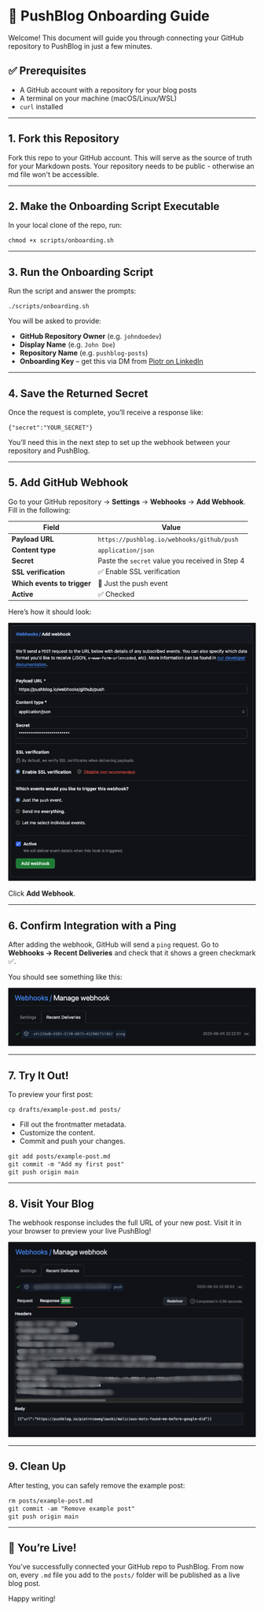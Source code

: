 # 🚀 PushBlog Onboarding Guide

Welcome! This document will guide you through connecting your GitHub repository to PushBlog in just a few minutes.

## ✅ Prerequisites

- A GitHub account with a repository for your blog posts
- A terminal on your machine (macOS/Linux/WSL)
- `curl` installed

---

## 1. Fork this Repository

Fork this repo to your GitHub account. This will serve as the source of truth for your Markdown posts. 
Your repository needs to be public - otherwise an md file won't be accessible.

---

## 2. Make the Onboarding Script Executable

In your local clone of the repo, run:

```
chmod +x scripts/onboarding.sh
```

---

## 3. Run the Onboarding Script

Run the script and answer the prompts:

```
./scripts/onboarding.sh
```

You will be asked to provide:

- **GitHub Repository Owner** (e.g. `johndoedev`)
- **Display Name** (e.g. `John Doe`)
- **Repository Name** (e.g. `pushblog-posts`)
- **Onboarding Key** – get this via DM from [Piotr on LinkedIn](https://linkedin.com/in/pnieweglowski)

---

## 4. Save the Returned Secret

Once the request is complete, you’ll receive a response like:

```
{"secret":"YOUR_SECRET"}
```

You’ll need this in the next step to set up the webhook between your repository and PushBlog.

---

## 5. Add GitHub Webhook

Go to your GitHub repository → **Settings** → **Webhooks** → **Add Webhook**. Fill in the following:

| Field | Value |
|-------|-------|
| **Payload URL** | `https://pushblog.io/webhooks/github/push` |
| **Content type** | `application/json` |
| **Secret** | Paste the `secret` value you received in Step 4 |
| **SSL verification** | ✅ Enable SSL verification |
| **Which events to trigger** | 🔘 Just the push event |
| **Active** | ✅ Checked |

Here’s how it should look:

![Webhook configuration](/assets/webhook.png)

Click **Add Webhook**.

---

## 6. Confirm Integration with a Ping

After adding the webhook, GitHub will send a `ping` request. Go to **Webhooks → Recent Deliveries** and check that it shows a green checkmark ✅.

You should see something like this:

![Ping successful](/assets/successful_onboarding.png)

---

## 7. Try It Out!

To preview your first post:

```
cp drafts/example-post.md posts/
```

- Fill out the frontmatter metadata.
- Customize the content.
- Commit and push your changes.

```
git add posts/example-post.md
git commit -m "Add my first post"
git push origin main
```

---

## 8. Visit Your Blog

The webhook response includes the full URL of your new post. Visit it in your browser to preview your live PushBlog!

![Post URL](/assets/post_url.png)

---

## 9. Clean Up

After testing, you can safely remove the example post:

```
rm posts/example-post.md
git commit -am "Remove example post"
git push origin main
```

---

## 🎉 You’re Live!

You’ve successfully connected your GitHub repo to PushBlog. From now on, every `.md` file you add to the `posts/` folder will be published as a live blog post.

Happy writing!
